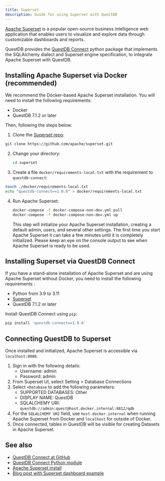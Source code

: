 ```yaml
---
title: Superset
description: Guide for using Superset with QuestDB
---
```


[Apache Superset](https://superset.apache.org/) is a popular open-source
business intelligence web application that enables users to visualize and
explore data through customizable dashboards and reports.

QuestDB provides the
[QuestDB Connect](https://pypi.org/project/questdb-connect/) python package that
implements the SQLAlchemy dialect and Superset engine specification, to
integrate Apache Superset with QuestDB.

## Installing Apache Superset via Docker (recommended)

We recommend the Docker-based Apache Superset installation. You will need to
install the following requirements:

- Docker
- QuestDB 7.1.2 or later

Then, following the steps below:

1. Clone the [Superset repo](https://github.com/apache/superset):

```bash
git clone https://github.com/apache/superset.git
```

2. Change your directory:

   ```bash
   cd superset
   ```

3. Create a file `docker/requirements-local.txt` with the requirement to
   `questdb-connect`:

```bash
touch ./docker/requirements-local.txt
echo "questdb-connect==1.0.6" > docker/requirements-local.txt
```
4. Run Apache Superset:

   ```bash
   docker-compose -f docker-compose-non-dev.yml pull
   docker-compose -f docker-compose-non-dev.yml up
   ```

   This step will initialize your Apache Superset installation, creating a
   default admin, users, and several other settings. The first time you start
   Apache Superset it can take a few minutes until it is completely initialized.
   Please keep an eye on the console output to see when Apache Superset is ready
   to be used.

## Installing Superset via QuestDB Connect

If you have a stand-alone installation of Apache Superset and are using Apache
Superset without Docker, you need to install the following requirements :

- Python from 3.9 to 3.11
- [Superset](https://superset.apache.org/docs/installation/installing-superset-from-scratch/)
- QuestDB 7.1.2 or later

Install QuestDB Connect using `pip`:

```bash
pip install 'questdb-connect==1.0.6'
```

## Connecting QuestDB to Superset

Once installed and initialized, Apache Superset is accessible via
`localhost:8088`.

1. Sign in with the following details:
   - Username: admin
   - Password: admin
2. From Superset UI, select Setting > Database Connections
3. Select `+Database` to add the following parameters:
   - SUPPORTED DATABASES: Other
   - DISPLAY NAME: QuestDB
   - SQLALCHEMY URI: `questdb://admin:quest@host.docker.internal:8812/qdb`
4. For the `SQLALCHEMY URI` field, use `host.docker.internal` when running
   Apache Superset from Docker and `localhost` for outside of Docker.
5. Once connected, tables in QuestDB will be visible for creating Datasets in
   Apache Superset.

## See also

- [QuestDB Connect at GitHub](https://github.com/questdb/questdb-connect/)
- [QuestDB Connect Python module](https://pypi.org/project/questdb-connect/)
- [Apache Superset install](https://superset.apache.org/docs/installation/installing-superset-from-scratch/)
- [Blog post with Superset dashboard example](/blog/time-series-data-visualization-apache-superset-and-questdb/)
